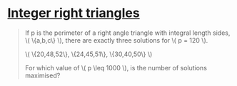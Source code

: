 # [Integer right triangles](https://projecteuler.net/problem=39)

> If p is the perimeter of a right angle triangle with integral length sides, \\( \\{a,b,c\\} \\), there are exactly three solutions for \\( p = 120 \\).
>
> \\( \\{20,48,52\\}, \\{24,45,51\\}, \\{30,40,50\\} \\)
>
> For which value of \\( p \leq 1000 \\), is the number of solutions maximised?
